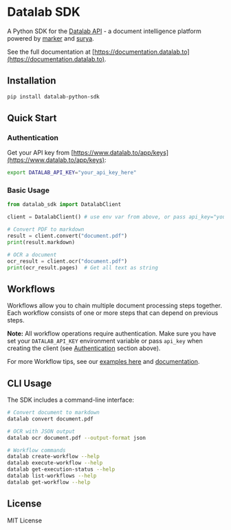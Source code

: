 # Datalab SDK

A Python SDK for the [Datalab API](https://www.datalab.to) - a document intelligence platform powered by [marker](https://github.com/VikParuchuri/marker) and [surya](https://github.com/VikParuchuri/surya).

See the full documentation at [https://documentation.datalab.to](https://documentation.datalab.to).

## Installation

```bash
pip install datalab-python-sdk
```

## Quick Start

### Authentication

Get your API key from [https://www.datalab.to/app/keys](https://www.datalab.to/app/keys):

```bash
export DATALAB_API_KEY="your_api_key_here"
```

### Basic Usage

```python
from datalab_sdk import DatalabClient

client = DatalabClient() # use env var from above, or pass api_key="your_api_key_here"

# Convert PDF to markdown
result = client.convert("document.pdf")
print(result.markdown)

# OCR a document
ocr_result = client.ocr("document.pdf")
print(ocr_result.pages)  # Get all text as string
```

## Workflows

Workflows allow you to chain multiple document processing steps together. Each workflow consists of one or more steps that can depend on previous steps.

**Note:** All workflow operations require authentication. Make sure you have set your `DATALAB_API_KEY` environment variable or pass `api_key` when creating the client (see [Authentication](#authentication) section above).

For more Workflow tips, see our [examples here](./examples/README.md) and [documentation](https://documentation.datalab.to/docs/recipes/workflows/workflow-concepts).

## CLI Usage

The SDK includes a command-line interface:

```bash
# Convert document to markdown
datalab convert document.pdf

# OCR with JSON output
datalab ocr document.pdf --output-format json

# Workflow commands
datalab create-workflow --help
datalab execute-workflow --help
datalab get-execution-status --help
datalab list-workflows --help
datalab get-workflow --help
```

## License

MIT License
